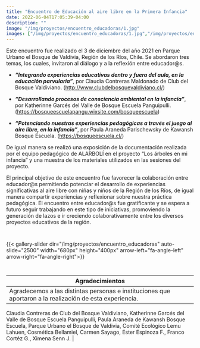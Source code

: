 ```yaml
--- 
title: "Encuentro de Educación al aire libre en la Primera Infancia"
date: 2022-06-04T17:05:39-04:00
description: ""
image: "/img/proyectos/encuentro_educadoras/1.jpg"
images: ["/img/proyectos/encuentro_educadoras/1.jpg","/img/proyectos/encuentro_educadoras/2.jpg","/img/proyectos/encuentro_educadoras/3.png","/img/proyectos/encuentro_educadoras/4.jpg","/img/proyectos/encuentro_educadoras/5.jpg","/img/proyectos/encuentro_educadoras/6.jpg","/img/proyectos/encuentro_educadoras/7.jpg","/img/proyectos/encuentro_educadoras/8.jpg"]
---
```


Este encuentro fue realizado el 3 de diciembre del año 2021 en Parque Urbano el Bosque de Valdivia, Región de los Ríos, Chile.
Se abordaron tres temas, los cuales, invitaron al diálogo y a la reflexión entre educador@s.
- ***“Integrando experiencias educativas dentro y fuera del aula, en la educación parvularia”***, por Claudia Contreras Maldonado de Club del Bosque Valdiviano. 
(http://www.clubdelbosquevaldiviano.cl/)

- ***“Desarrollando procesos de consciencia ambiental en la infancia”***, por Katherinne Garcés del Valle de Bosque Escuela Panguipulli. (https://bosqueescuelapangu.wixsite.com/bosqueescuela)

- ***“Potenciando nuestras experiencias pedagógicas a través el juego al aire libre, en la infancia”***, por Paula Araneda Parischewsky de Kawansh Bosque Escuela. (https://bosqueescuela.cl/)

De igual manera se realizó una exposición de la documentación realizada por el equipo pedagógico de ALARBOLÍ en el proyecto “Los árboles en mi infancia” y una muestra de los materiales utilizados en las sesiones del proyecto.

El principal objetivo de este encuentro fue favorecer la colaboración entre educador@s permitiendo potenciar el desarrollo de experiencias significativas al aire libre con niñas y niños de la Región de los Ríos, de igual manera compartir experiencias y reflexionar sobre nuestra práctica pedagógica.
El encuentro entre educador@s fue gratificante y se espera a futuro seguir trabajando en este tipo de iniciativas, promoviendo la generación de lazos e ir creciendo colaborativamente entre los diversos proyectos educativos de la región.


<div style="margin-top:3em"></div>
<div style="display:flex; justify-content-center; align-items:center;">
    {{< gallery-slider dir="/img/proyectos/encuentro_educadoras" auto-slide="2500"  width="680px" height="400px" arrow-left="fa-angle-left" arrow-right="fa-angle-right">}}

</div>


<div style="margin-top:3em"></div>

Agradecimientos                                                                                                                                                                                                                                                                                                                                                                                                                                                                                                                                                                                                                                                                            |
|--------------------------------------------------------------------------------------------------------------------------------------------------------------------------------------------------------------------------------------------------------------------------------------------------------------------------------------------------------------------------------------------------------------------------------------------------------------------------------------------------------------------------------------------------------------------------------------------------------------------------------------------------------------------------------------------------|
| Agradecemos a las distintas personas e instituciones que aportaron a la realización de esta experiencia. 
Claudia Contreras de Club del Bosque Valdiviano, Katherinne Garcés del Valle de Bosque Escuela Panguipulli, Paula Araneda de Kawansh Bosque Escuela, Parque Urbano el Bosque de Valdivia, Comité Ecológico Lemu Lahuen, Cosmética Bellamiel, Carmen Sayago, Ester Espinoza F., Franco Cortéz G., Ximena Senn J.
 |